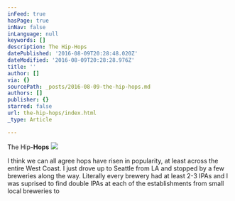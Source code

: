 ```yaml
---
inFeed: true
hasPage: true
inNav: false
inLanguage: null
keywords: []
description: The Hip-Hops
datePublished: '2016-08-09T20:28:48.020Z'
dateModified: '2016-08-09T20:28:28.976Z'
title: ''
author: []
via: {}
sourcePath: _posts/2016-08-09-the-hip-hops.md
authors: []
publisher: {}
starred: false
url: the-hip-hops/index.html
_type: Article

---
```

The Hip-**Hops**
![](https://the-grid-user-content.s3-us-west-2.amazonaws.com/f4034089-7ab6-49d0-a5bc-70bf225150c1.jpg)

I think we can all agree hops have risen in popularity, at least across the entire West Coast. I just drove up to Seattle from LA and stopped by a few breweries along the way. Literally every brewery had at least 2-3 IPAs and I was suprised to find double IPAs at each of the establishments from small local breweries to